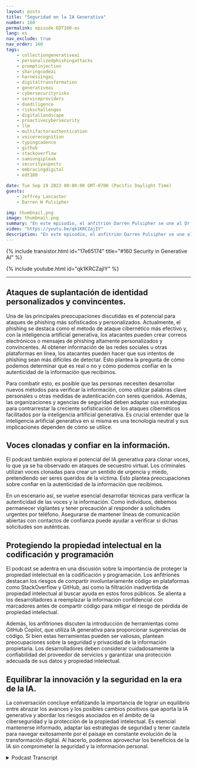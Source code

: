 ```yaml
---
layout: posts
title: "Seguridad en la IA Generativa"
number: 160
permalink: episode-EDT160-es
lang: es
nav_exclude: true
nav_order: 160
tags:
    - collectiongenerativeai
    - personalizedphishingattacks
    - promptinjection
    - sharingcodeai
    - harnessingai
    - digitaltransformation
    - generativeai
    - cybersecurityrisks
    - serviceproviders
    - duediligence
    - riskschallenges
    - digitallandscape
    - proactivecybersecurity
    - llm
    - multifactorauthentication
    - voicerecognition
    - typingcadence
    - github
    - stackoverflow
    - samsungipleak
    - securityaspects
    - embracingdigital
    - edt160

date: Tue Sep 19 2023 00:00:00 GMT-0700 (Pacific Daylight Time)
guests:
    - Jeffrey Lancaster
    - Darren W Pulsipher

img: thumbnail.png
image: thumbnail.png
summary: "En este episodio, el anfitrión Darren Pulsipher se une al Dr. Jeffrey Lancaster para adentrarse en la intersección entre la inteligencia artificial generativa y la seguridad. La conversación profundiza en los riesgos y desafíos potenciales que rodean el uso de la inteligencia artificial generativa en actividades maliciosas, especialmente en el ámbito de la ciberseguridad."
video: "https://youtu.be/qk1KRCZajIY"
description: "En este episodio, el anfitrión Darren Pulsipher se une al Dr. Jeffrey Lancaster para adentrarse en la intersección entre la inteligencia artificial generativa y la seguridad. La conversación profundiza en los riesgos y desafíos potenciales que rodean el uso de la inteligencia artificial generativa en actividades maliciosas, especialmente en el ámbito de la ciberseguridad."
---
```


<div>
{% include transistor.html id="17e65174" title="#160 Security in Generative AI" %}

{% include youtube.html id="qk1KRCZajIY" %}
</div>

---

## Ataques de suplantación de identidad personalizados y convincentes.

Una de las principales preocupaciones discutidas es el potencial para ataques de phishing más sofisticados y personalizados. Actualmente, el phishing se destaca como el método de ataque cibernético más efectivo y, con la inteligencia artificial generativa, los atacantes pueden crear correos electrónicos o mensajes de phishing altamente personalizados y convincentes. Al obtener información de las redes sociales u otras plataformas en línea, los atacantes pueden hacer que sus intentos de phishing sean más difíciles de detectar. Esto plantea la pregunta de cómo podemos determinar qué es real o no y cómo podemos confiar en la autenticidad de la información que recibimos.

Para combatir esto, es posible que las personas necesiten desarrollar nuevos métodos para verificar la información, como utilizar palabras clave personales u otras medidas de autenticación con seres queridos. Además, las organizaciones y agencias de seguridad deben adaptar sus estrategias para contrarrestar la creciente sofisticación de los ataques cibernéticos facilitados por la inteligencia artificial generativa. Es crucial entender que la inteligencia artificial generativa en sí misma es una tecnología neutral y sus implicaciones dependen de cómo se utilice.

## Voces clonadas y confiar en la información.

El podcast también explora el potencial del IA generativa para clonar voces, lo que ya se ha observado en ataques de secuestro virtual. Los criminales utilizan voces clonadas para crear un sentido de urgencia y miedo, pretendiendo ser seres queridos de la víctima. Esto plantea preocupaciones sobre confiar en la autenticidad de la información que recibimos.

En un escenario así, se vuelve esencial desarrollar técnicas para verificar la autenticidad de las voces y la información. Como individuos, debemos permanecer vigilantes y tener precaución al responder a solicitudes urgentes por teléfono. Asegurarse de mantener líneas de comunicación abiertas con contactos de confianza puede ayudar a verificar si dichas solicitudes son auténticas.

## Protegiendo la propiedad intelectual en la codificación y programación

El podcast se adentra en una discusión sobre la importancia de proteger la propiedad intelectual en la codificación y programación. Los anfitriones destacan los riesgos de compartir involuntariamente código en plataformas como StackOverflow y GitHub, así como la filtración inadvertida de propiedad intelectual al buscar ayuda en estos foros públicos. Se alienta a los desarrolladores a reemplazar la información confidencial con marcadores antes de compartir código para mitigar el riesgo de pérdida de propiedad intelectual.

Además, los anfitriones discuten la introducción de herramientas como GitHub Copilot, que utiliza IA generativa para proporcionar sugerencias de código. Si bien estas herramientas pueden ser valiosas, plantean preocupaciones sobre la seguridad y privacidad de la información propietaria. Los desarrolladores deben considerar cuidadosamente la confiabilidad del proveedor de servicios y garantizar una protección adecuada de sus datos y propiedad intelectual.

## Equilibrar la innovación y la seguridad en la era de la IA.

La conversación concluye enfatizando la importancia de lograr un equilibrio entre abrazar los avances y los posibles cambios positivos que aporta la IA generativa y abordar los riesgos asociados en el ámbito de la ciberseguridad y la protección de la propiedad intelectual. Es esencial mantenerse informado, adaptar las estrategias de seguridad y tener cautela para navegar exitosamente por el paisaje en constante evolución de la transformación digital. Al hacerlo, podemos aprovechar los beneficios de la IA sin comprometer la seguridad y la información personal.



<details>
<summary> Podcast Transcript </summary>

<p></p>

</details>
